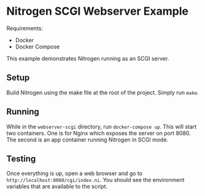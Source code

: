 # Nitrogen SCGI Webserver Example

Requirements:

- Docker
- Docker Compose

This example demonstrates Nitrogen running as an SCGI server.

## Setup

Build Nitrogen using the make file at the root of the project. Simply run `make`.

## Running

While in the `webserver-scgi` directory, run `docker-compose up`. This will start two containers. One is for Nginx which exposes
the server on port 8080. The second is an app container running Nitrogen in SCGI mode.

## Testing

Once everything is up, open a web browser and go to `http://localhost:8080/cgi/index.ni`. You should see the environment
variables that are available to the script.
